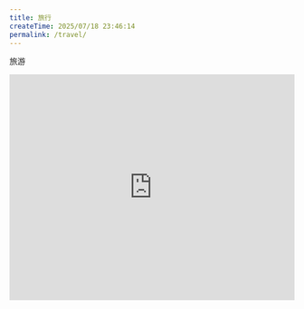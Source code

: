 ```yaml
---
title: 旅行
createTime: 2025/07/18 23:46:14
permalink: /travel/
---
```

旅游

<iframe 
  src="https://www.google.com/maps/embed?pb=!1m18!1m12!1m3!1d3022.215244134423!2d-73.987844924017!3d40.7484409713896!2m3!1f0!2f0!3f0!3m2!1i1024!2i768!4f13.1!3m3!1m2!1s0x89c259a9b3117469%3A0xd134e199a405a163!2sEmpire%20State%20Building!5e0!3m2!1sen!2sus!4v1620000000000!5m2!1sen!2sus"
  width="100%" 
  height="400" 
  style="border:0;" 
  allowfullscreen="" 
  loading="lazy">
</iframe>